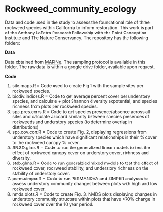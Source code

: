 # Rockweed_community_ecology

Data and code used in the study to assess the foundational role of three rockweed species within California to inform restoration. This work is part of the Anthony LaFetra Research Fellowship with the Point Conception Institute and The Nature Conservancy. The repository has the following folders:

**Data**

Data obtained from [MARINe](https://marine.ucsc.edu/index.html). The sampling protocol is available in this folder. The raw data is within a google drive folder, available upon request. 


**Code**
1) site.maps.R = Code used to create Fig 1 with the sample sites per rockweed species.
2) biodiv.indices.R = Code to get average percent cover per understory species, and calculate + plot Shannon diversity expotential, and species richness from plots per rockweed species.
3) spp.pres.corrs.R = Code to get species presence/absence across all sites and calculate Jaccard similarity between species presences of rockweeds and understory species (to determine overlap in distributions)
4) spp.cov.corr.R = Code to create Fig. 2, displaying regressions from understory species which have significant relationships in their % cover to the rockweed canopy % cover.
5) SR.SD.glms.R = Code to run the generalized linear models to test the effect of rockweed canopy cover on understory cover, richness and diversity. 
6) stab.glms.R = Code to run generalzied mixed models to test the effect of rockweed cover, rockweed stability, and understory richness on the stability of understory cover. 
7) perm.simper.R = Code to run PERMANOVA and SIMPER analyses to assess understory community changes between plots with high and low rockweed cover.
8) nmds.plots.R = Code to create Fig. 3, NMDS plots displaying changes in understory community structure within plots that have >70% change in rockweed cover over the 10 year period. 
   
